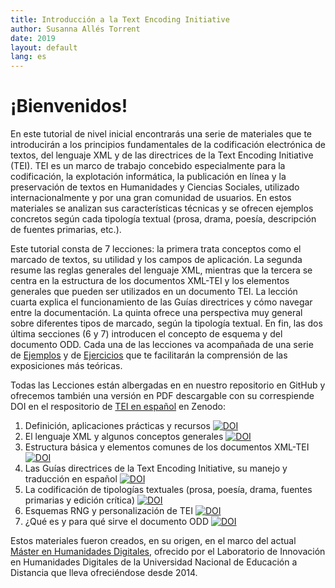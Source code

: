 ```yaml
---
title: Introducción a la Text Encoding Initiative
author: Susanna Allés Torrent
date: 2019
layout: default
lang: es
---
```


# ¡Bienvenidos! 

En este tutorial de nivel inicial encontrarás una serie de materiales que te introducirán a los principios fundamentales de la codificación electrónica de textos, del lenguaje XML y de las directrices de la Text Encoding Initiative (TEI). TEI es un marco de trabajo concebido especialmente para la codificación, la explotación informática, la publicación en línea y la preservación de textos en Humanidades y Ciencias Sociales, utilizado internacionalmente y por una gran comunidad de usuarios. En estos materiales se analizan sus características técnicas y se ofrecen ejemplos concretos según cada tipología textual (prosa, drama, poesía, descripción de fuentes primarias, etc.). 

Este tutorial consta de 7 lecciones: la primera trata conceptos como el marcado de textos, su utilidad y los campos de aplicación. La segunda resume las reglas generales del lenguaje XML, mientras que la tercera se centra en la estructura de los documentos XML-TEI y los elementos generales que pueden ser utilizados en un documento TEI. La lección cuarta explica el funcionamiento de las Guías directrices y cómo navegar entre la documentación. La quinta ofrece una perspectiva muy general sobre diferentes tipos de marcado, según la tipología textual. En fin, las dos última secciones (6 y 7) introducen el concepto de esquema y del documento ODD. Cada una de las lecciones va acompañada de una serie de [Ejemplos](https://tthub.io/aprende/ejemplos/) y de [Ejercicios](https://tthub.io/aprende/ejercicios/) que te facilitarán la comprensión de las exposiciones más teóricas. 

Todas las Lecciones están albergadas en en nuestro repositorio en GitHub y ofrecemos también una versión en PDF descargable con su correspiende DOI en el respositorio de [TEI en español](https://zenodo.org/communities/tei_espanol/?page=1&size=20) en Zenodo: 

1. Definición, aplicaciones prácticas y recursos [![DOI](https://zenodo.org/badge/DOI/10.5281/zenodo.4430863.svg)](https://doi.org/10.5281/zenodo.4430863)
2. El lenguaje XML y algunos conceptos generales [![DOI](https://zenodo.org/badge/DOI/10.5281/zenodo.4445737.svg)](https://doi.org/10.5281/zenodo.4445737)
3. Estructura básica y elementos comunes de los documentos XML-TEI [![DOI](https://zenodo.org/badge/DOI/10.5281/zenodo.4446128.svg)](https://doi.org/10.5281/zenodo.4446128)
4. Las Guías directrices de la Text Encoding Initiative, su manejo y traducción en español [![DOI](https://zenodo.org/badge/DOI/10.5281/zenodo.4554709.svg)](https://doi.org/10.5281/zenodo.4554709)
5. La codificación de tipologías textuales (prosa, poesía, drama, fuentes primarias y edición crítica) [![DOI](https://zenodo.org/badge/DOI/10.5281/zenodo.4555173.svg)](https://doi.org/10.5281/zenodo.4555173)
6. Esquemas RNG y personalización de TEI [![DOI](https://zenodo.org/badge/DOI/10.5281/zenodo.4555346.svg)](https://doi.org/10.5281/zenodo.4555346)
7. ¿Qué es y para qué sirve el documento ODD [![DOI](https://zenodo.org/badge/DOI/10.5281/zenodo.4555607.svg)](https://doi.org/10.5281/zenodo.4555607)

Estos materiales fueron creados, en su origen, en el marco del actual [Máster en Humanidades Digitales](https://linhd.uned.es/master-universitario/), ofrecido por el Laboratorio de Innovación en Humanidades Digitales de la Universidad Nacional de Educación a Distancia que lleva ofreciéndose desde 2014.
